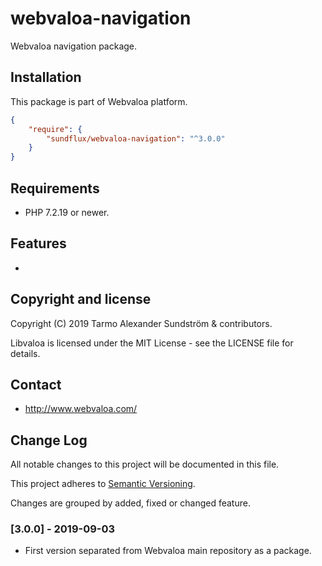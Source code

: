 webvaloa-navigation
========

Webvaloa navigation package.

## Installation

This package is part of Webvaloa platform.

```json
{
    "require": {
        "sundflux/webvaloa-navigation": "^3.0.0"
    }
}
```

## Requirements

- PHP 7.2.19 or newer.

## Features

- 

## Copyright and license

Copyright (C) 2019 Tarmo Alexander Sundström & contributors.

Libvaloa is licensed under the MIT License - see the LICENSE file for details.

## Contact

- http://www.webvaloa.com/

## Change Log
All notable changes to this project will be documented in this file.

This project adheres to [Semantic Versioning](http://semver.org/).

Changes are grouped by added, fixed or changed feature.

### [3.0.0] - 2019-09-03
- First version separated from Webvaloa main repository as a package. 

